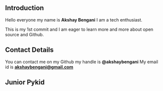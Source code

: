 ## Introduction
Hello everyone my name is **Akshay Bengani** I am a tech enthusiast.

This is my 1st commit and I am eager to learn more and more about open source and Github.

## Contact Details
You can contact me on my Github my  handle is **@akshaybengani**
My email id is **akshaybengani@gmail.com**

## Junior Pykid
